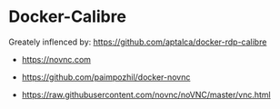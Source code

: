 # Docker-Calibre

Greately inflenced by:  https://github.com/aptalca/docker-rdp-calibre

* https://novnc.com
* https://github.com/paimpozhil/docker-novnc


* https://raw.githubusercontent.com/novnc/noVNC/master/vnc.html
